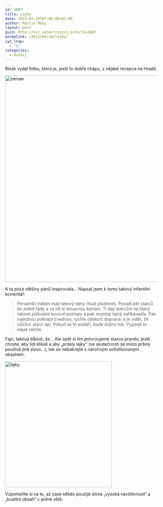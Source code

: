 ```yaml
---
id: 1087
title: Lajky
date: 2015-04-19T07:00:00+01:00
author: Martin Maly
layout: post
guid: http://kcc.uelectronics.info/?p=1087
permalink: /2015/04/19/lajky/
xyz_lnap:
  - "1"
categories:
  - Kuřecí
---
```

Blesk vydal fotku, která je, jestli to dobře chápu, z nějaké recepce na Hradě.

[<img loading="lazy" class="aligncenter size-full wp-image-1088" src="http://kcc.uelectronics.info/wp-content/uploads/sites/8/2015/04/zeman.jpg" alt="zeman" width="960" height="678" srcset="https://kcc.uelectronics.info/wp-content/uploads/sites/8/2015/04/zeman.jpg 960w, https://kcc.uelectronics.info/wp-content/uploads/sites/8/2015/04/zeman-300x212.jpg 300w, https://kcc.uelectronics.info/wp-content/uploads/sites/8/2015/04/zeman-624x441.jpg 624w" sizes="(max-width: 960px) 100vw, 960px" />](http://kcc.uelectronics.info/wp-content/uploads/sites/8/2015/04/zeman.jpg)

A ta póza většiny pánů inspirovala&#8230; Napsal jsem k tomu takový infantilní komentář:

> Peruánští indiáni mají takový tajný rituál plodnosti. Posadí pět starců do jedné řady a za ně si stoupnou šamani. Ti dají starcům na hlavy takové půlkulaté kovové poklopy a pak mumlají tajná zaříkávadla. Pak najednou poklopy zvednou, rychle odskočí doprava, a je vidět, že všichni starci spí. Pokud se to podaří, bude dobrý rok. Vypadá to nějak takhle.

Fajn, taková blbost, že&#8230; Ale opět si tím potvrzujeme starou pravdu: jestli chcete, aby lidi klikali a aby &#8222;pršely lajky&#8220; (ve skutečnosti se místo _pršely_ používá jiné slovo&#8230;), tak se nebabrejte s náročným sofistikovaným obsahem.

[<img loading="lazy" class="aligncenter size-full wp-image-1089" src="http://kcc.uelectronics.info/wp-content/uploads/sites/8/2015/04/lajky.jpg" alt="lajky" width="352" height="413" srcset="https://kcc.uelectronics.info/wp-content/uploads/sites/8/2015/04/lajky.jpg 352w, https://kcc.uelectronics.info/wp-content/uploads/sites/8/2015/04/lajky-256x300.jpg 256w" sizes="(max-width: 352px) 100vw, 352px" />](http://kcc.uelectronics.info/wp-content/uploads/sites/8/2015/04/lajky.jpg)

Vzpomeňte si na to, až zase někdo použije slova &#8222;vysoká návštěvnost&#8220; a &#8222;kvalitní obsah&#8220; v jedné větě.